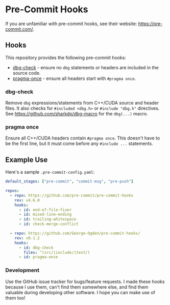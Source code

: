 # Pre-Commit Hooks

If you are unfamiliar with pre-commit hooks, see their website: https://pre-commit.com/.

## Hooks

This repository provides the following pre-commit hooks:

- [dbg-check](#dbg-check) - ensure no `dbg` statements or headers are included in the source code.
- [pragma-once](#pragma-once) - ensure all headers start with `#pragma once`.

### dbg-check

Remove `dbg` expressions/statements from C++/CUDA source and header files.
It also checks for `#included <dbg.h>` or `#include "dbg.h"` directives.
See https://github.com/sharkdp/dbg-macro for the `dbg(...)` macro.

### pragma once

Ensure all C++/CUDA headers contain `#pragma once`.
This doesn't have to be the first line, but it must come before any `#include ...` statements.

## Example Use

Here's a sample `.pre-commit-config.yaml`:

```yaml
default_stages: ["pre-commit", "commit-msg", "pre-push"]

repos:
  - repo: https://github.com/pre-commit/pre-commit-hooks
    rev: v4.6.0
    hooks:
      - id: end-of-file-fixer
      - id: mixed-line-ending
      - id: trailing-whitespace
      - id: check-merge-conflict

  - repo: https://github.com/George-Ogden/pre-commit-hooks/
    rev: v0.1.2
    hooks:
      - id: dbg-check
        files: ^(src/|include/|test/)
      - id: pragma-once
```

### Development

Use the GitHub issue tracker for bugs/feature requests.
I made these hooks because I use them, can't find them somewhere else, and find them valuable during developing other software.
I hope you can make use of them too!
